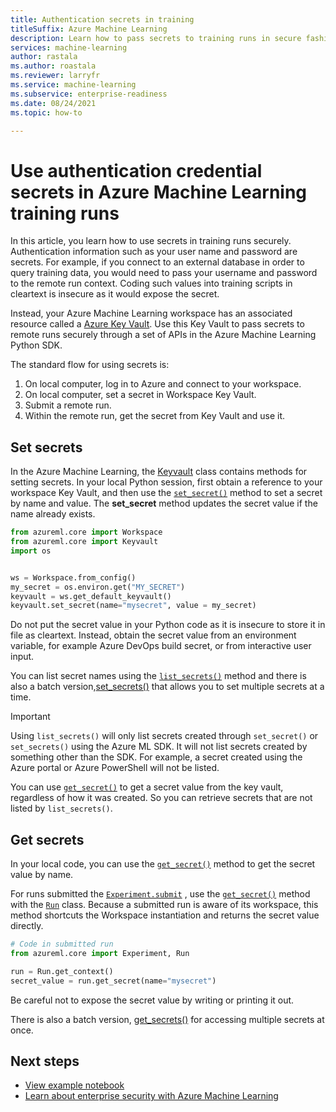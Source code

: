 ```yaml
---
title: Authentication secrets in training
titleSuffix: Azure Machine Learning
description: Learn how to pass secrets to training runs in secure fashion using the Azure Key Vault for your workspace.
services: machine-learning
author: rastala
ms.author: roastala
ms.reviewer: larryfr
ms.service: machine-learning
ms.subservice: enterprise-readiness
ms.date: 08/24/2021
ms.topic: how-to

---
```


# Use authentication credential secrets in Azure Machine Learning training runs

In this article, you learn how to use secrets in training runs securely. Authentication information such as your user name and password are secrets. For example, if you connect to an external database in order to query training data, you would need to pass your username and password to the remote run context. Coding such values into training scripts in cleartext is insecure as it would expose the secret. 

Instead, your Azure Machine Learning workspace has an associated resource called a [Azure Key Vault](../key-vault/general/overview.md). Use this Key Vault to pass secrets to remote runs securely through a set of APIs in the Azure Machine Learning Python SDK.

The standard flow for using secrets is:
 1. On local computer, log in to Azure and connect to your workspace.
 2. On local computer, set a secret in Workspace Key Vault.
 3. Submit a remote run.
 4. Within the remote run, get the secret from Key Vault and use it.

## Set secrets

In the Azure Machine Learning, the [Keyvault](/python/api/azureml-core/azureml.core.keyvault.keyvault) class contains methods for setting secrets. In your local Python session, first obtain a reference to your workspace Key Vault, and then use the [`set_secret()`](/python/api/azureml-core/azureml.core.keyvault.keyvault#set-secret-name--value-) method to set a secret by name and value. The __set_secret__ method updates the secret value if the name already exists.

```python
from azureml.core import Workspace
from azureml.core import Keyvault
import os


ws = Workspace.from_config()
my_secret = os.environ.get("MY_SECRET")
keyvault = ws.get_default_keyvault()
keyvault.set_secret(name="mysecret", value = my_secret)
```

Do not put the secret value in your Python code as it is insecure to store it in file as cleartext. Instead, obtain the secret value from an environment variable, for example Azure DevOps build secret, or from interactive user input.

You can list secret names using the [`list_secrets()`](/python/api/azureml-core/azureml.core.keyvault.keyvault#list-secrets--) method and there is also a batch version,[set_secrets()](/python/api/azureml-core/azureml.core.keyvault.keyvault#set-secrets-secrets-batch-) that allows you to set multiple secrets at a time.

> [!IMPORTANT]
> Using `list_secrets()` will only list secrets created through `set_secret()` or `set_secrets()` using the Azure ML SDK. It will not list secrets created by something other than the SDK. For example, a secret created using the Azure portal or Azure PowerShell will not be listed.
> 
> You can use [`get_secret()`](#get-secrets) to get a secret value from the key vault, regardless of how it was created. So you can retrieve secrets that are not listed by `list_secrets()`.

## Get secrets

In your local code, you can use the [`get_secret()`](/python/api/azureml-core/azureml.core.keyvault.keyvault#get-secret-name-) method to get the secret value by name.

For runs submitted the [`Experiment.submit`](/python/api/azureml-core/azureml.core.experiment.experiment#submit-config--tags-none----kwargs-)  , use the [`get_secret()`](/python/api/azureml-core/azureml.core.run.run#get-secret-name-) method with the [`Run`](/python/api/azureml-core/azureml.core.run%28class%29) class. Because a submitted run is aware of its workspace, this method shortcuts the Workspace instantiation and returns the secret value directly.

```python
# Code in submitted run
from azureml.core import Experiment, Run

run = Run.get_context()
secret_value = run.get_secret(name="mysecret")
```

Be careful not to expose the secret value by writing or printing it out.

There is also a batch version, [get_secrets()](/python/api/azureml-core/azureml.core.run.run#get-secrets-secrets-) for accessing multiple secrets at once.

## Next steps

 * [View example notebook](https://github.com/Azure/MachineLearningNotebooks/blob/master/how-to-use-azureml/manage-azureml-service/authentication-in-azureml/authentication-in-azureml.ipynb)
 * [Learn about enterprise security with Azure Machine Learning](concept-enterprise-security.md)